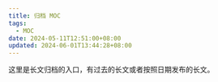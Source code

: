 ```yaml
---
title: 归档 MOC
tags:
  - MOC
date: 2024-05-11T12:51:00+08:00
updated: 2024-06-01T13:44:28+08:00
---
```

这里是长文归档的入口，有过去的长文或者按照日期发布的长文。
